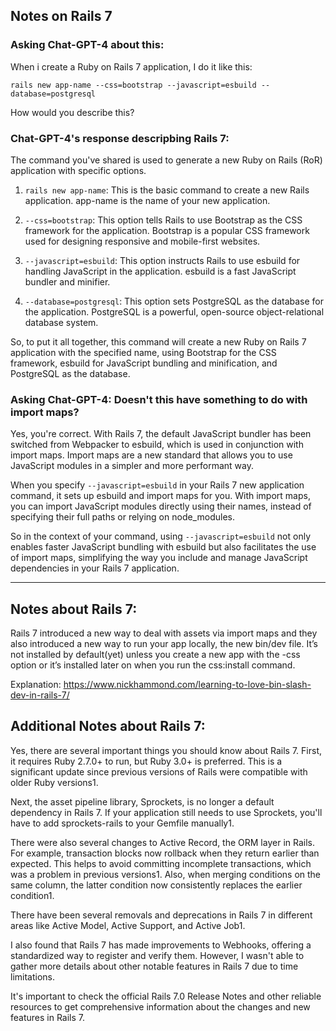 ## Notes on Rails 7

### Asking Chat-GPT-4 about this:
When i create a Ruby on Rails 7 application, I do it like this:
```
rails new app-name --css=bootstrap --javascript=esbuild --database=postgresql
```

How would you describe this?

### Chat-GPT-4's response descripbing Rails 7:
The command you've shared is used to generate a new Ruby on Rails (RoR) application with specific options.

1. ```rails new app-name```: This is the basic command to create a new Rails application. app-name is the name of your new application.

2. ```--css=bootstrap```: This option tells Rails to use Bootstrap as the CSS framework for the application. Bootstrap is a popular CSS framework used for designing responsive and mobile-first websites.

3. ```--javascript=esbuild```: This option instructs Rails to use esbuild for handling JavaScript in the application. esbuild is a fast JavaScript bundler and minifier.

4. ```--database=postgresql```: This option sets PostgreSQL as the database for the application. PostgreSQL is a powerful, open-source object-relational database system.

So, to put it all together, this command will create a new Ruby on Rails 7 application with the specified name, using Bootstrap for the CSS framework, esbuild for JavaScript bundling and minification, and PostgreSQL as the database.

### Asking Chat-GPT-4: Doesn't this have something to do with import maps?

Yes, you're correct. With Rails 7, the default JavaScript bundler has been switched from Webpacker to esbuild, which is used in conjunction with import maps. Import maps are a new standard that allows you to use JavaScript modules in a simpler and more performant way.

When you specify ```--javascript=esbuild``` in your Rails 7 new application command, it sets up esbuild and import maps for you. With import maps, you can import JavaScript modules directly using their names, instead of specifying their full paths or relying on node_modules.

So in the context of your command, using ```--javascript=esbuild``` not only enables faster JavaScript bundling with esbuild but also facilitates the use of import maps, simplifying the way you include and manage JavaScript dependencies in your Rails 7 application.

---

## Notes about Rails 7:

Rails 7 introduced a new way to deal with assets via import maps and they also introduced a new way to run your app locally, the new bin/dev file. It’s not installed by default(yet) unless you create a new app with the -css option or it’s installed later on when you run the css:install command.

Explanation: https://www.nickhammond.com/learning-to-love-bin-slash-dev-in-rails-7/

## Additional Notes about Rails 7:

Yes, there are several important things you should know about Rails 7. First, it requires Ruby 2.7.0+ to run, but Ruby 3.0+ is preferred. This is a significant update since previous versions of Rails were compatible with older Ruby versions​1​.

Next, the asset pipeline library, Sprockets, is no longer a default dependency in Rails 7. If your application still needs to use Sprockets, you'll have to add sprockets-rails to your Gemfile manually​1​.

There were also several changes to Active Record, the ORM layer in Rails. For example, transaction blocks now rollback when they return earlier than expected. This helps to avoid committing incomplete transactions, which was a problem in previous versions​1​. Also, when merging conditions on the same column, the latter condition now consistently replaces the earlier condition​1​.

There have been several removals and deprecations in Rails 7 in different areas like Active Model, Active Support, and Active Job​1​.

I also found that Rails 7 has made improvements to Webhooks, offering a standardized way to register and verify them. However, I wasn't able to gather more details about other notable features in Rails 7 due to time limitations.

It's important to check the official Rails 7.0 Release Notes and other reliable resources to get comprehensive information about the changes and new features in Rails 7.